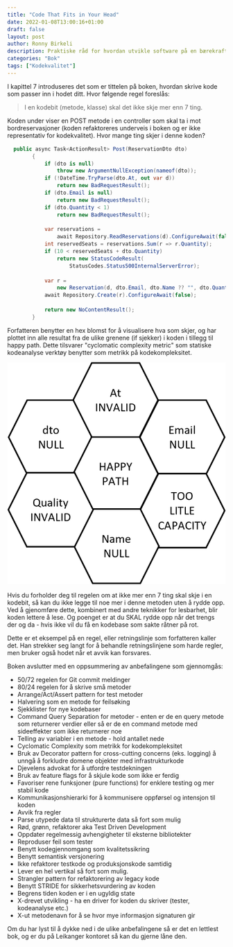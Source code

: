 ```yaml
---
title: "Code That Fits in Your Head"
date: 2022-01-08T13:00:16+01:00
draft: false
layout: post
author: Ronny Birkeli
description: Praktiske råd for hvordan utvikle software på en bærekraftig måte over tid, med fokus på lesbarhet og hvordan holde kontroll på kompleksiteten og dermed vedlikeholdbarheten.
categories: "Bok"
tags: ["Kodekvalitet"]
---
```


I kapittel 7 introduseres det som er tittelen på boken, hvordan skrive kode som passer inn i hodet ditt. Hvor følgende regel foreslås:

> I en kodebit (metode, klasse) skal det ikke skje mer enn 7 ting.

Koden under viser en POST metode i en controller som skal ta i mot bordreservasjoner (koden refaktoreres underveis i boken og er ikke representativ for kodekvalitet). Hvor mange ting skjer i denne koden?

```csharp
  public async Task<ActionResult> Post(ReservationDto dto)
        {
            if (dto is null)
                throw new ArgumentNullException(nameof(dto));
            if (!DateTime.TryParse(dto.At, out var d))
                return new BadRequestResult();
            if (dto.Email is null)
                return new BadRequestResult();
            if (dto.Quantity < 1)
                return new BadRequestResult();

            var reservations =
                await Repository.ReadReservations(d).ConfigureAwait(false);
            int reservedSeats = reservations.Sum(r => r.Quantity);
            if (10 < reservedSeats + dto.Quantity)
                return new StatusCodeResult(
                    StatusCodes.Status500InternalServerError);

            var r =
                new Reservation(d, dto.Email, dto.Name ?? "", dto.Quantity);
            await Repository.Create(r).ConfigureAwait(false);

            return new NoContentResult();
        }
```
Forfatteren benytter en hex blomst for å visualisere hva som skjer, og har plottet inn alle resultat fra de ulike grenene (if sjekker) i koden i tillegg til happy path. Dette tilsvarer "cyclomatic complexity metric" som statiske kodeanalyse verktøy benytter som metrikk på kodekompleksitet.

![Hex blomst som viser hvor mange ting som skjer i kodeeksemplet over](hex-flower.png)

Hvis du forholder deg til regelen om at ikke mer enn 7 ting skal skje i en kodebit, så kan du ikke legge til noe mer i denne metoden uten å rydde opp. Ved å gjenomføre dette, kombinert med andre teknikker for lesbarhet, blir koden lettere å lese. Og poenget er at du SKAL rydde opp når det trengs der og da - hvis ikke vil du få en kodebase som sakte råtner på rot.

Dette er et eksempel på en regel, eller retningslinje som forfatteren kaller det. Han strekker seg langt for å behandle retningslinjene som harde regler, men bruker også hodet når et avvik kan forsvares.

Boken avslutter med en oppsummering av anbefalingene som gjennomgås:

* 50/72 regelen for Git commit meldinger
* 80/24 regelen for å skrive små metoder
* Arrange/Act/Assert pattern for test metoder
* Halvering som en metode for feilsøking
* Sjekklister for nye kodebaser
* Command Query Separation for metoder - enten er de en query metode som returnerer verdier eller så er de en command metode med sideeffekter som ikke returnerer noe
* Telling av variabler i en metode - hold antallet nede
* Cyclomatic Complexity som metrikk for kodekompleksitet
* Bruk av Decorator pattern for cross-cutting concerns (eks. logging) å unngå å forkludre domene objekter med infrastrukturkode
* Djevelens advokat for å utfordre testdekningen
* Bruk av feature flags for å skjule kode som ikke er ferdig
* Favoriser rene funksjoner (pure functions) for enklere testing og mer stabil kode
* Kommunikasjonshierarki for å kommunisere oppførsel og intensjon til koden
* Avvik fra regler
* Parse utypede data til strukturerte data så fort som mulig
* Rød, grønn, refaktorer aka Test Driven Development
* Oppdater regelmessig avhengigheter til eksterne bibliotekter
* Reproduser feil som tester
* Benytt kodegjennomgang som kvalitetssikring
* Benytt semantisk versjonering
* Ikke refaktorer testkode og produksjonskode samtidig
* Lever en hel vertikal så fort som mulig.
* Strangler pattern for refaktorering av legacy kode
* Benytt STRIDE for sikkerhetsvurdering av koden
* Begrens tiden koden er i en ugyldig state
* X-drevet utvikling - ha en driver for koden du skriver (tester, kodeanalyse etc.)
* X-ut metodenavn for å se hvor mye informasjon signaturen gir

Om du har lyst til å dykke ned i de ulike anbefalingene så er det en lettlest bok, og er du på Leikanger kontoret så kan du gjerne låne den.

